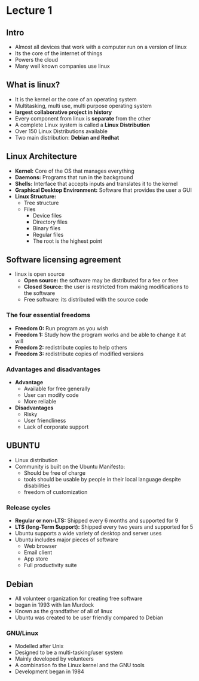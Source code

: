 # Lecture 1
## Intro
* Almost all devices that work with a computer run on a version of linux
* Its the core of the internet of things
* Powers the cloud
* Many well known companies use linux
## What is linux?
* It is the kernel or the core of an operating system
* Multitasking, multi use, multi purpose operating system
* **largest collaborative project in history**
* Every component from linux is **separate** from the other
* A complete Linux system is called a **Linux Distribution**
* Over 150 Linux Distributions available
* Two main distribution: **Debian and Redhat**
## Linux Architecture
* **Kernel:** Core of the OS that manages everything
* **Daemons:** Programs that run in the background
* **Shells:** Interface that accepts inputs and translates it to the kernel
* **Graphical Desktop Environment:** Software that provides the user a GUI
* **Linux Structure:**
  * Tree structure
  * Files
    * Device files
    * Directory files
    * Binary files
    * Regular files
    * The root is the highest point
## Software licensing agreement
* linux is open source
  * **Open source:** the software may be distributed for a fee or free
  * **Closed Source:** the user is restricted from making modifications to the software
  * Free software: its distributed with the source code
### The four essential freedoms
* **Freedom 0:** Run program as you wish
* **Freedom 1:** Study how the program works and be able to change it at will
* **Freedom 2:** redistribute copies to help others
* **Freedom 3:** redistribute copies of modified versions
### Advantages and disadvantages
* **Advantage**
  * Available for free generally
  * User can modify code
  * More reliable
* **Disadvantages**
  * Risky
  * User friendliness
  * Lack of corporate support
## UBUNTU
* Linux distribution
* Community is built on the Ubuntu Manifesto:
  * Should be free of charge
  * tools should be usable by people in their local language despite disabilities
  * freedom of customization
### Release cycles
* **Regular or non-LTS:** Shipped every 6 months and supported for 9
* **LTS (long-Term Support):** Shipped every two years and supported for 5
* Ubuntu supports a wide variety of desktop and server uses 
* Ubuntu includes major pieces of software
  * Web browser
  * Email client
  * App store
  * Full productivity suite
## Debian
* All volunteer organization for creating free software
* began in 1993 with  Ian Murdock
* Known as the grandfather of all of linux
* Ubuntu was created to be user friendly compared to Debian
### GNU/Linux
* Modelled after Unix
* Designed to be a multi-tasking/user system
* Mainly developed by volunteers
* A combination fo the Linux kernel and the GNU tools
* Development began in 1984